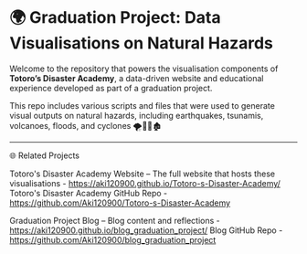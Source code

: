 # 🌍 Graduation Project: Data Visualisations on Natural Hazards

Welcome to the repository that powers the visualisation components of **Totoro’s Disaster Academy**, a data-driven website and educational experience developed as part of a graduation project.

This repo includes various scripts and files that were used to generate visual outputs on natural hazards, including earthquakes, tsunamis, volcanoes, floods, and cyclones 🌪️🌊🌋🏚️

---

🌐 Related Projects

Totoro's Disaster Academy Website – The full website that hosts these visualisations - https://aki120900.github.io/Totoro-s-Disaster-Academy/ 
Totoro's Disaster Academy GitHub Repo - https://github.com/Aki120900/Totoro-s-Disaster-Academy

Graduation Project Blog – Blog content and reflections - https://aki120900.github.io/blog_graduation_project/
Blog GitHub Repo - https://github.com/Aki120900/blog_graduation_project
